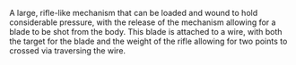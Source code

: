 A large, rifle-like mechanism that can be loaded and wound to hold considerable pressure, with the release of the mechanism allowing for a blade to be shot from the body. This blade is attached to a wire, with both the target for the blade and the weight of the rifle allowing for two points to crossed via traversing the wire.